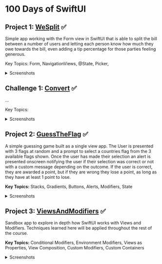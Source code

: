 # 100 Days of SwiftUI

## Project 1: [WeSplit](https://github.com/tiannahenrylewis/100DaysOfSwiftUI/tree/master/WeSplit) :white_check_mark:  
Simple app working with the Form view in SwiftUI that is able to split the bill between a number of users and letting each person know how much they owe towards the bill, even adding a tip percentage for those parties feeling generous.

Key Topics: Form, NavigationViews, @State, Picker, 

<details>
  <summary>Screenshots</summary>  
  
  ![WeSplit Screenshot Images](https://user-images.githubusercontent.com/40465736/86192912-a4fee980-bb18-11ea-9f9f-51c5530aaeb0.png)
  
</details>

## Challenge 1: [Convert](https://github.com/tiannahenrylewis/100DaysOfSwiftUI/tree/master/Convert) :white_check_mark:  
...

Key Topics:  

<details>
  <summary>Screenshots</summary>
</details>

## Project 2: [GuessTheFlag](https://github.com/tiannahenrylewis/100DaysOfSwiftUI/tree/master/GuessTheFlag) :white_check_mark:  
A simple guessing game built as a single view app. The User is presented with 3 flags at random and a prompt to select a countries flag from the 3 available flags shown. Once the user has made their selection an alert is presented onscreen notifying the user if their selection was correct or not with a custom message depending on the outcome. If the user is correct, they are awarded a point, but if they are wrong they lose a point, as long as they have at least 1 point to lose.

**Key Topics:** Stacks, Gradients, Buttons, Alerts, Modifiers, State

<details>
  <summary>Screenshots</summary>  
  
  ![GuessTheFlag Screenshots](https://user-images.githubusercontent.com/40465736/86193143-3706f200-bb19-11ea-86f0-a6c180e56d65.png)
 
</details>  

## Project 3: [ViewsAndModifiers](https://github.com/tiannahenrylewis/100DaysOfSwiftUI/tree/master/Convert) :white_check_mark:  
Sandbox app to explore in depth how SwiftUI works with Views and Modifiers. Techniques learned here will be applied throughout the rest of the course.

**Key Topics:**  Conditional Modifiers, Environment Modifiers, Views as Properties, View Composition, Custom Modifiers, Custom Containers

<details>
  <summary>Screenshots</summary>  
  
  ![ViewsAndModifiers Screenshots](https://user-images.githubusercontent.com/40465736/86193471-ffe51080-bb19-11ea-907f-6ecfe9ef9d89.png)
  
</details>










